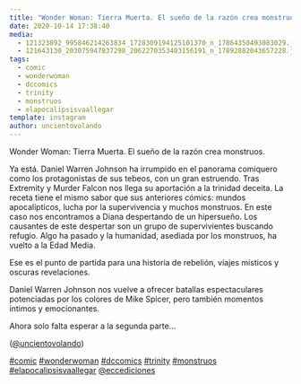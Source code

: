 ```yaml
---
title: "Wonder Woman: Tierra Muerta. El sueño de la razón crea monstruos"
date: 2020-10-14 17:38:40
media: 
  - 121323892_995846214263834_1728309194125101370_n_17864350493083029.jpg
  - 121643130_203075947837298_2062270353403156191_n_17892882043657228.jpg
tags: 
  - comic
  - wonderwoman
  - dccomics
  - trinity
  - monstruos
  - elapocalipsisvaallegar
template: instagram
author: uncientovolando
---
```


Wonder Woman: Tierra Muerta. El sueño de la razón crea monstruos.


Ya está. Daniel Warren Johnson ha irrumpido en el panorama comiquero como los protagonistas de sus tebeos, con un gran estruendo. Tras Extremity y Murder Falcon nos llega su aportación a la trinidad deceita. La receta tiene el mismo sabor que sus anteriores cómics: mundos apocalípticos, lucha por la supervivencia y muchos monstruos. En este caso nos encontramos a Diana despertando de un hipersueño. Los causantes de este despertar son un grupo de supervivientes buscando refugio. Algo ha pasado y la humanidad, asediada por los monstruos, ha vuelto a la Edad Media.


Ese es el punto de partida para una historia de rebelión, viajes místicos y oscuras revelaciones.


Daniel Warren Johnson nos vuelve a ofrecer batallas espectaculares potenciadas por los colores de Mike Spicer, pero también momentos íntimos y emocionantes.


Ahora solo falta esperar a la segunda parte...


([@uncientovolando](https://instagram.com/uncientovolando))






[#comic](/tags/comic) [#wonderwoman](/tags/wonderwoman) [#dccomics](/tags/dccomics) [#trinity](/tags/trinity) [#monstruos](/tags/monstruos) [#elapocalipsisvaallegar](/tags/elapocalipsisvaallegar) [@eccediciones](https://instagram.com/eccediciones)
